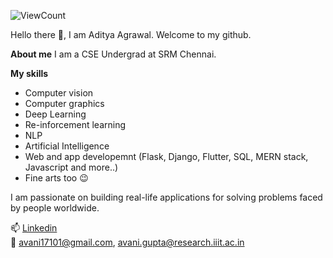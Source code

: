 ![ViewCount](https://views.whatilearened.today/views/github/Adu1234/Adu12343.svg?cache=remove) <br>

Hello there 👋,
I am Aditya Agrawal. Welcome to my github.

**About me**
I am a CSE Undergrad at SRM Chennai. 

 **My skills**
* Computer vision
* Computer graphics
* Deep Learning
* Re-inforcement learning
* NLP
* Artificial Intelligence
* Web and app developemnt (Flask, Django, Flutter, SQL, MERN stack, Javascript and more..)
* Fine arts too :wink:


 I am passionate on building real-life applications for solving problems faced by people worldwide. 
 
📫 [Linkedin](https://www.linkedin.com/in/avani17101-gupta/) <br>
:email:  avani17101@gmail.com, avani.gupta@research.iiit.ac.in

 
